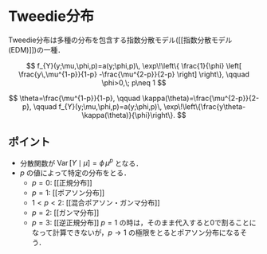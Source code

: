 # Tweedie分布

Tweedie分布は多種の分布を包含する指数分散モデル([[指数分散モデル (EDM)]])の一種．

$$
f_{Y}(y;\mu,\phi,p)=a(y;\phi,p)\,
\exp\!\left\{
  \frac{1}{\phi}
  \left[
    \frac{y\,\mu^{1-p}}{1-p}
    -\frac{\mu^{2-p}}{2-p}
  \right]
\right\},
\qquad
\phi>0,\; p\neq 1
$$

$$
\theta=\frac{\mu^{1-p}}{1-p},
\qquad
\kappa(\theta)=\frac{\mu^{2-p}}{2-p},
\qquad
f_{Y}(y;\mu,\phi,p)=a(y;\phi,p)\,
\exp\!\left\{\frac{y\theta-\kappa(\theta)}{\phi}\right\}.
$$
## ポイント
- 分散関数が $\operatorname{Var}[Y\mid\mu]=\phi\,\mu^{p}$ となる．
- $p$ の値によって特定の分布をとる． 
	- $p=0$: [[正規分布]]
	- $p=1$: [[ポアソン分布]]
	- $1 < p < 2$: [[混合ポアソン・ガンマ分布]]
	- $p=2$: [[ガンマ分布]]
	- $p=3$: [[逆正規分布]]
$p = 1$ の時は，そのまま代入すると0で割ることになって計算できないが，$p \rightarrow 1$ の極限をとるとポアソン分布になるそう．